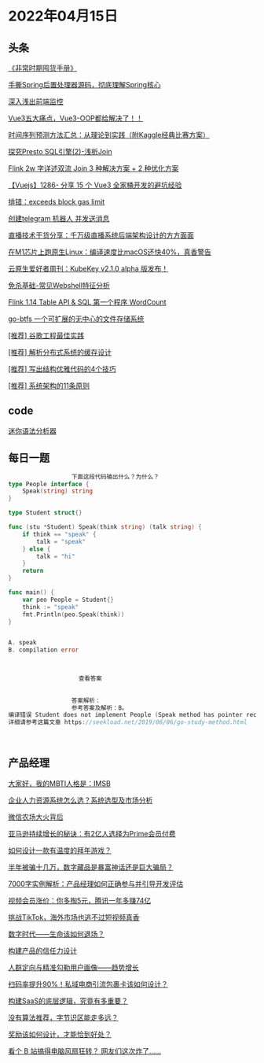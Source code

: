 # 2022年04月15日
## 头条

[《非常时期囤货手册》](https://toutiao.io/k/vunyh1v)

[手撕Spring后置处理器源码，彻底理解Spring核心](https://toutiao.io/k/n8kxz7t)

[深入浅出前端监控](https://toutiao.io/k/t6pmhqs)

[Vue3五大痛点，Vue3-OOP都给解决了！！](https://toutiao.io/k/hb87nwo)

[时间序列预测方法汇总：从理论到实践（附Kaggle经典比赛方案）](https://toutiao.io/k/2qq2sxq)

[探究Presto SQL引擎(2)-浅析Join](https://toutiao.io/k/jd45hi3)

[Flink 2w 字详述双流 Join 3 种解决方案 + 2 种优化方案](https://toutiao.io/k/ipg8x5r)

[【Vuejs】1286- 分享 15 个 Vue3 全家桶开发的避坑经验](https://toutiao.io/k/3ghx80y)

[排错：exceeds block gas limit](https://toutiao.io/k/ml2gmov)

[创建telegram 机器人 并发送消息](https://toutiao.io/k/3i26i44)

[直播技术干货分享：千万级直播系统后端架构设计的方方面面](https://toutiao.io/k/5p3lbu4)

[在M1芯片上跑原生Linux：编译速度比macOS还快40%，真香警告](https://toutiao.io/k/emvbcpj)

[云原生爱好者周刊：KubeKey v2.1.0 alpha 版发布！](https://toutiao.io/k/lii3323)

[免杀基础-常见Webshell特征分析](https://toutiao.io/k/l9ruxtm)

[Flink 1.14 Table API &amp; SQL 第一个程序 WordCount](https://toutiao.io/k/0txhvg8)

[go-btfs 一个可扩展的无中心的文件存储系统](https://toutiao.io/k/ut5hw62)

[[推荐] 谷歌工程最佳实践](https://toutiao.io/k/q19mmjh)

[[推荐] 解析分布式系统的缓存设计](https://toutiao.io/k/pucrtli)

[[推荐] 写出结构优雅代码的4个技巧](https://toutiao.io/k/6cddvzi)

[[推荐] 系统架构的11条原则](https://toutiao.io/k/xbwjqgj)



## code

[迷你语法分析器](https://leetcode-cn.com/problems/mini-parser)



## 每日一题

```go
                  下面这段代码输出什么？为什么？
type People interface {
	Speak(string) string
}

type Student struct{}

func (stu *Student) Speak(think string) (talk string) {
	if think == "speak" {
		talk = "speak"
	} else {
		talk = "hi"
	}
	return
}

func main() {
	var peo People = Student{}
	think := "speak"
	fmt.Println(peo.Speak(think))
}


A. speak
B. compilation error


                  
                    查看答案
                  
                
                  答案解析：
                  参考答案及解析：B。
编译错误 Student does not implement People (Speak method has pointer receiver)，值类型 Student 没有实现接口的 Speak() 方法，而是指针类型 *Student 实现改方法。
详细请参考这篇文章 https://seekload.net/2019/06/06/go-study-method.html

                
```


## 产品经理

[大家好，我的MBTI人格是：IMSB](http://www.woshipm.com/it/5395806.html)

[企业人力资源系统怎么选？系统选型及市场分析](http://www.woshipm.com/pd/5395370.html)

[微信农场大火背后](http://www.woshipm.com/pd/5395708.html)

[亚马逊持续增长的秘诀：有2亿人选择为Prime会员付费](http://www.woshipm.com/operate/5395696.html)

[如何设计一款有温度的拜年游戏？](http://www.woshipm.com/pd/5363075.html)

[半年被骗十几万，数字藏品是暴富神话还是巨大骗局？](http://www.woshipm.com/it/5394280.html)

[7000字实例解析：产品经理如何正确参与并引导开发评估](http://www.woshipm.com/pmd/5395075.html)

[视频会员涨价：你多掏5元，腾讯一年多赚74亿](http://www.woshipm.com/it/5395057.html)

[挑战TikTok，海外市场也逃不过短视频真香](http://www.woshipm.com/operate/5391991.html)

[数字时代——生命该如何退场？](http://www.woshipm.com/it/5395133.html)

[构建产品的信任力设计](http://www.woshipm.com/pd/5394982.html)

[人群定向与精准勾勒用户画像——趋势增长](http://www.woshipm.com/operate/5364337.html)

[扫码率提升90%！私域电商引流包裹卡该如何设计？](http://www.woshipm.com/operate/5393956.html)

[构建SaaS的底层逻辑，究竟有多重要？](http://www.woshipm.com/it/5394927.html)

[没有算法推荐，字节识区能走多远？](http://www.woshipm.com/operate/5395024.html)

[奖励该如何设计，才能恰到好处？](http://www.woshipm.com/pd/5394320.html)

[看个 B 站搞得电脑风扇狂转？ 网友们这次炸了……](http://www.woshipm.com/it/5395117.html)



